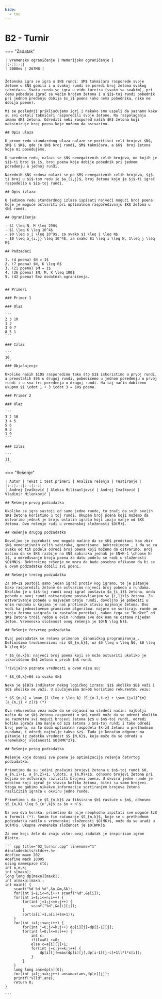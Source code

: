 ```yaml
---
hide:
  - toc
---
```


# B2 - Turnir

=== "Zadatak"
	
	| Vremensko ograničenje | Memorijsko ograničenje |
	|:-:|:-:|
	| 2000ms | 267MB |
	
	
	Žetonska igra se igra u $N$ rundi: $M$ takmičara rasporede svoje žetone u $N$ gomila i u svakoj rundi se poredi broj žetona svakog takmičara. Svaka runda se igra u vidu turnira (svako sa svakim), pri čemu pobeđuje igrač sa većim brojem žetona i u $i$-toj rundi pobednik pri jednom pređenju dobija $s_i$ poena (ako nema pobednika, niko ne dobija poene).
	
	Mi se poslednji priključujemo igri i nekako smo uspeli da saznamo kako su svi ostali takmičari rasporedili svoje žetone. Na raspolaganju imamo $K$ žetona. Odrediti neki raspored naših $K$ žetona koji maksimizuje broj poena koje možemo da ostvarimo.
	
	## Opis ulaza
	
	U prvom redu standardnog ulaza nalaze se pozitivni celi brojevi $N$, $M$ i $K$, gde je $N$ broj rundi, $M$ takmičara, a $K$  broj žetona koje mi posedujemo. 
	
	U narednom redu, nalazi se $N$ nenegativnih celih brojeva, od kojih je $i$-ti broj $s_i$, broj poena koje dobije pobednik pri jednom poređenju u jednoj rundi.
	
	Narednih $N$ redova nalazi se po $M$ nenegativnih celih brojeva, $j$-ti broj u $i$-tom redu je $a_{i,j}$, broj žetona koje je $j$-ti igrač raspodelio u $i$-toj rundi.
	
	## Opis izlaza
	
	U jedinom redu standardnog izlaza ispisati najveći mogući broj poena koje je moguće ostvariti pri optimalnom raspoređivanju $K$ žetona u $N$ rundi.
	
	## Ograničenja
	
	- $1 \leq N, M \leq 200$
	- $1 \leq K \leq 10^4$
	- $0 \leq s_i \leq 10^9$, za svako $1 \leq i \leq N$
	- $0 \leq a_{i,j} \leq 10^4$, za svako $1 \leq i \leq N, 1\leq j \leq M$
	
	## Podzadaci
	
	1. (4 poena) $N = 1$
	2. (7 poena) $N, K \leq 6$
	3. (21 poena) $M = 1$
	4. (26 poena) $N, M, K \leq 100$
	5. (42 poena) Bez dodatnih ograničenja.
	
	
	## Primeri
	
	### Primer 1
	
	### Ulaz
	
	```
	2 3 10
	1 3
	3 0 7
	8 5 1
	```
	
	### Izlaz
	
	```
	10
	```
	### Objašnjenje
	
	Ukoliko naših $10$ rasporedimo tako što $1$ iskoristimo u prvoj rundi, a preostalih $9$ u drugoj rundi, pobedićemo u jednom poređenju u prvoj rundi i u sva tri poređenja u drugoj rundi. Na taj način dobićemo ukupno $1 \cdot 1 + 3 \cdot 3 = 10$ poena.
	
	### Primer 2
	
	### Ulaz
	
	```
	3 2 10
	3 4 5
	5 6
	9 3
	1 9
	```
	
	### Izlaz
	
	```
	11
	```
	
=== "Rešenje"
	
	| Autor | Tekst i test primeri | Analiza rеšenja | Testiranje |
	|:-:|:-:|:-:|:-:|
	| Andrej Ivašković | Aleksa Milisavljević | Andrej Ivašković | Vladimir Milenković |
	
	## Rešenje prvog podzadatka
	
	Ukoliko se igra sastoji od samo jedne runde, to znači da svih svojih $K$ žetona koristimo u toj rundi. Ukupan broj poena koji možemo da ostvarimo jednak je broju ostalih igrača koji imaju manje od $K$ žetona. Ovo rešenje radi u vremenskoj složenosti $O(M)$.
	
	## Rešenje drugog podzadatka
	
	Dovoljno je isprobati sve moguće načine da se $K$ predstavi kao zbir $N$ nenegativnih celih sabiraka, generisane _bektrekingom_, i da se za svaku od tih podela odredi broj poena koji možemo da ostvarimo. Broj načina da se $K$ razbije na $N$ sabiraka jednak je $N+K-1 \choose N-1$, a određivanje broja poena za datu podelu se radi u složenosti $O(MN)$. Bektreking rešenje ne mora da bude posebno efikasno da bi se u ovom podzadatku dobili svi poeni.
	
	## Rešenje trećeg podzadatka
	
	Za $M=1$ postoji samo jedan igrač protiv kog igramo, te je pitanje kako rasporediti žetone da ostvarimo najveći broj pobeda u rundama. Ukoliko je u $i$-toj rundi ovaj igrač postavio $a_{i,1}$ žetona, onda pobedu u ovoj rundi ostvarujemo postavljanjem $a_{i,1}+1$ žetona. Za ostvarivanje pobede u najvećem broju rundi, dovoljno je pobediti u onim rundama u kojima je naš protivnik stavio najmanje žetona. Ovo vodi ka jednostavnom gramzivom algoritmu: najpre se sortiraju runde po broju žetona saigrača (u rastućem poretku), nakon čega se “budžet” od $K$ žetona troši redom u ovim rundama sve dok nam ne ostane nijedan žeton. Vremenska složenost ovog rešenja je $O(N \log N)$.
	
	## Rešenje četvrtog podzadatka
	
	Ovaj podzadatak se rešava primenom _dinamičkog programiranja_. Definišimo trodimenzioni niz $S_{n,k}$, uz $0 \leq n \leq N$, $0 \leq k \leq K$:
	
	* $S_{n,k}$: najveći broj poena koji se može ostvariti ukoliko je iskorišćeno $k$ žetona u prvih $n$ rundi
	
	Trivijalno poznate vrednosti u ovom nizu su:
	
	* $S_{0,k}=0$ za svako $k$
	
	Neka je $[B]$ indikator nekog logičkog izraza: $1$ ukoliko $B$ važi i $0$ ukoliko ne važi. U slučajevima $n>0$ koristimo rekurentnu vezu:
	
	* $S_{n,k} = \max_{1 \leq z \leq k} (S_{n-1,k-z} + \sum_{j=1}^{m} [a_{n,j} < z])$ (*)
	
	Ova rekurentna veza može da se objasni na sledeći način: najbolji način da se $k$ žetona rasporedi u $n$ rundi može da se odredi ukoliko se razmotre svi mogući brojevi žetona $z$ u $n$-toj rundi, odredi koliko igrača ima manje od $z$ žetona u $n$-toj rundi i tako odredi broj poena, na to doda optimalna raspodela $k-z$ žetona u prethodnim rundama, i odredi najbolje takvo $z$. Tada je konačan odgovor na pitanje iz zadatka vrednost $S_{N,K}$, koja može da se odredi u vremenskoj složenosti $O(NMK^2)$.
	
	## Rešenje petog podzadatka
	
	Rešenje koje donosi sve poene je optimizacija rešenja četvrtog podzadatka.
	
	Primetimo da su jedini značajni brojevi žetona u $n$-toj rundi $0, a_{n,1}+1, a_{n,2}+1, \ldots, a_{n,M}+1$, odnosno brojevi žetona pri kojima se ostvaruju različiti brojevi poena. U okviru jedne runde je nebitno koji igrač je stavio koliko žetona, bitni su samo brojevi. Stoga ne gubimo nikakve informacije sortiranjem brojeva žetona različitih igrača u okviru jedne runde.
	
	Primetimo i da je $S_{n,k}$ za fiksirano $k$ rastuće u $n$, odnosno $S_{n,k} \leq S_{n',k}$ za $n < n’$.
	
	Uz ova dva koraka, primetimo da nije neophodno ispitati sve moguće $z$ u formuli (*). Samim tim računanje $S_{n,k}$, koje se u prethodnom podzadatku radilo u vremenskoj složenosti $O(MK)$, može da se uradi u $O(M)$. Ukupna vremenska složenost je $O(NMK)$.
	
	Za one koji žele da znaju više: ovaj zadatak je inspirisan igrom Blotto.
	
	``` cpp title="02_turnir.cpp" linenums="1"
	#include<bits/stdc++.h>
	#define maxn 202
	#define maxk 10005
	using namespace std;
	int n,m,k;
	int s[maxn];
	long long dp[maxn][maxk];
	int a[maxn][maxn];
	int main() {
	    scanf("%d %d %d",&n,&m,&k);
	    for(int i=1;i<=n;i++) scanf("%d",&s[i]);
	    for(int i=1;i<=n;i++) {
	        for(int j=1;j<=m;j++) {
	            scanf("%d",&a[i][j]);
	        }
	        sort(a[i]+1,a[i]+(m+1));
	    }
	    for(int i=1;i<=n;i++) {
	        for(int j=0;j<=k;j++) dp[i][j]=dp[i-1][j];
	        for(int l=0;l<=m;l++) {
	            int c;
	            if(l==0) c=0;
	            else c=a[i][l]+1;
	            for(int j=c;j<=k;j++) {
	                dp[i][j]=max(dp[i][j],dp[i-1][j-c]+1ll*l*s[i]);
	            }
	        }
	    }
	    long long ans=dp[n][0];
	    for(int j=1;j<=k;j++) ans=max(ans,dp[n][j]);
	    printf("%lld",ans);
	    return 0;
	}

	```
